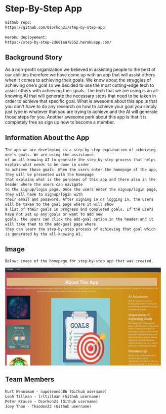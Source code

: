 # Step-By-Step App
```
Github repo:
https://github.com/Osorkon21/step-by-step-app

Heroku deployement:
https://step-by-step-2d601ea78552.herokuapp.com/

```

## Background Story


As a non-profit organization we believed in assisting people to the best of our abilities therefore we 
have come up with an app that will assist others when it comes to achieving their goals. We know about
the struggles of achieving one's goal so we decided to use the most cutting-edge tech to assist others with
achieving their goals. The tech that we are using is an all-knowing AI that will generate the necessary steps
that need to be taken in order to achieve that specific goal. What is awesome about this app is that you don't
have to do any research on how to achieve your goal you simply just type in whatever that you are trying to achieve 
and the AI will generate those steps for you. Another awesome perk about this app is that it is completely free
so sign up now to become a member.


## Information About the App

```
The app we are developing is a step-by-step explanation of acheiving one's goals. We are using the assistance 
of an all-knowing AI to generate the step-by-step process that helps explain what needs to be done in order 
to achieve those goals. When the users enter the homepage of the app, they will be presented with the homepage 
that explains what is the purposes of this app and there also in the header where the users can navigate 
to the signup/login page. Once the users enter the signup/login page, they will have to signup/login with 
their email and password. After signing in or logging in, the users will be taken to the goal page where it will show
a list of their goals in progress and completed goals. If the users have not set up any goals or want to add new 
goals, the users can click the add-goal option in the header and it will take them to the add-goal page where
they can learn the step-by-step process of achieving that goal which is generated by the all-knowing AI. 
```

## Image 

```
Below: image of the homepage for step-by-step app that was created.
```
![README.file](./client/image/pic10.png)

## Team Members

```
Kurt Wennsman - napoleondd86 (Github username)
Leah Tillman - lrltillman (Github username)
Peter Krause - Osorkon21 (Github username)
Joey Thao - Thaodev23 (Github username)
```

